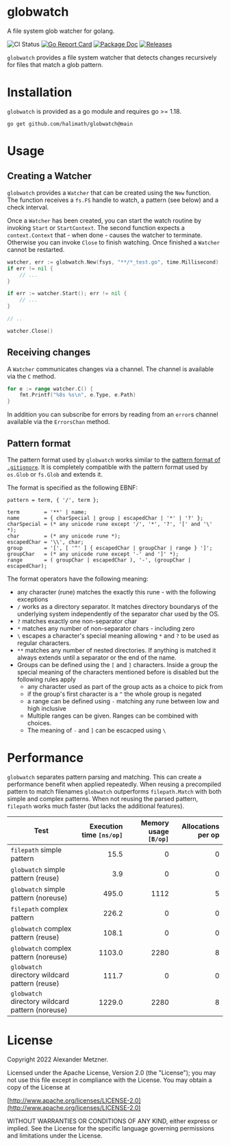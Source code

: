 # globwatch

A file system glob watcher for golang. 

![CI Status][ci-img-url] 
[![Go Report Card][go-report-card-img-url]][go-report-card-url] 
[![Package Doc][package-doc-img-url]][package-doc-url] 
[![Releases][release-img-url]][release-url]

[ci-img-url]: https://github.com/halimath/globwatch/workflows/CI/badge.svg
[go-report-card-img-url]: https://goreportcard.com/badge/github.com/halimath/globwatch
[go-report-card-url]: https://goreportcard.com/report/github.com/halimath/globwatch
[package-doc-img-url]: https://img.shields.io/badge/GoDoc-Reference-blue.svg
[package-doc-url]: https://pkg.go.dev/github.com/halimath/globwatch
[release-img-url]: https://img.shields.io/github/v/release/halimath/globwatch.svg
[release-url]: https://github.com/halimath/globwatch/releases

`globwatch` provides a file system watcher that detects changes recursively for
files that match a glob pattern.

# Installation

`globwatch` is provided as a go module and requires go >= 1.18.

```shell
go get github.com/halimath/globwatch@main
```

# Usage

## Creating a Watcher

`globwatch` provides a `Watcher` that can be created using the `New` function.
The function receives a `fs.FS` handle to watch, a pattern (see below) and
a check interval.

Once a `Watcher` has been created, you can start the watch routine by invoking
`Start` or `StartContext`. The second function expects a `context.Context`
that - when done - causes the watcher to terminate. Otherwise you can invoke
`Close` to finish watching. Once finished a `Watcher` cannot be restarted.

```go
watcher, err := globwatch.New(fsys, "**/*_test.go", time.Millisecond)
if err != nil {
    // ...
}

if err := watcher.Start(); err != nil {
    // ...
}

// ..

watcher.Close()
```

## Receiving changes

A `Watcher` communicates changes via a channel. The channel is available via
the `C` method.

```go
for e := range watcher.C() {
    fmt.Printf("%8s %s\n", e.Type, e.Path)
}
```

In addition you can subscribe for errors by reading from an `error`s channel
available via the `ErrorsChan` method.

## Pattern format

The pattern format used by `globwatch` works similar to the 
[pattern format of `.gitignore`](https://git-scm.com/docs/gitignore). It is
completely compatible with the pattern format used by `os.Glob` or `fs.Glob`
and extends it.

The format is specified as the following EBNF:

```ebnf
pattern = term, { '/', term };

term        = '**' | name;
name        = { charSpecial | group | escapedChar | '*' | '?' };
charSpecial = (* any unicode rune except '/', '*', '?', '[' and '\' *);
char        = (* any unicode rune *);
escapedChar = '\\', char;
group       = '[', [ '^' ] { escapedChar | groupChar | range } ']';
groupChar   = (* any unicode rune except '-' and ']' *);
range       = ( groupChar | escapedChar ), '-', (groupChar | escapedChar);
```

The format operators have the following meaning:

* any character (rune) matches the exactly this rune - with the following
  exceptions
* `/` works as a directory separator. It matches directory boundarys of the
  underlying system independently of the separator char used by the OS.
* `?` matches exactly one non-separator char
* `*` matches any number of non-separator chars - including zero
* `\` escapes a character's special meaning allowing `*` and `?` to be used
  as regular characters.
* `**` matches any number of nested directories. If anything is matched it
  always extends until a separator or the end of the name.
* Groups can be defined using the `[` and `]` characters. Inside a group the
  special meaning of the characters mentioned before is disabled but the
  following rules apply
    * any character used as part of the group acts as a choice to pick from
    * if the group's first character is a `^` the whole group is negated
    * a range can be defined using `-` matching any rune between low and high
      inclusive
    * Multiple ranges can be given. Ranges can be combined with choices.
    * The meaning of `-` and `]` can be escacped using `\`

# Performance

`globwatch` separates pattern parsing and matching. This can create a 
performance benefit when applied repeatedly. When reusing a precompiled pattern
to match filenames `globwatch` outperforms `filepath.Match` with both simple
and complex patterns. When not reusing the parsed pattern, `filepath` works
much faster (but lacks the additional features).

Test | Execution time `[ns/op]` | Memory usage `[B/op]` | Allocations per op
-- | --: | --: | --:
`filepath` simple pattern                        |   15.5 | 0    | 0
`globwatch` simple pattern (reuse)               |    3.9 | 0    | 0
`globwatch` simple pattern (noreuse)             |  495.0 | 1112 | 5
`filepath` complex pattern                       |  226.2 |    0 | 0
`globwatch` complex pattern (reuse)              |  108.1 |    0 | 0
`globwatch` complex pattern (noreuse)            | 1103.0 | 2280 | 8
`globwatch` directory wildcard pattern (reuse)   |  111.7 |    0 | 0
`globwatch` directory wildcard pattern (noreuse) | 1229.0 | 2280 | 8

# License

Copyright 2022 Alexander Metzner.

Licensed under the Apache License, Version 2.0 (the "License");
you may not use this file except in compliance with the License.
You may obtain a copy of the License at

[http://www.apache.org/licenses/LICENSE-2.0](http://www.apache.org/licenses/LICENSE-2.0)

WITHOUT WARRANTIES OR CONDITIONS OF ANY KIND, either express or implied.
See the License for the specific language governing permissions and
limitations under the License.
